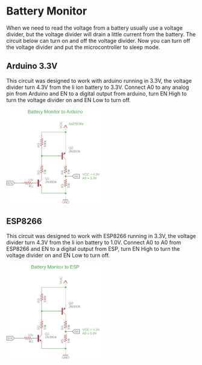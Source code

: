 # Battery Monitor

When we need to read the voltage from a battery usually use a voltage divider, but the voltage divider will drain a little current from the battery.
The circuit below can turn on and off the voltage divider.
Now you can turn off the voltage divider and put the microcontroller to sleep mode.

## Arduino 3.3V 

This circuit was designed to work with arduino running in 3.3V, the voltage divider turn 4.3V from the li ion battery to 3.3V.
Connect A0 to any analog pin from Arduino and EN to a digital output from arduino, turn EN High to turn the voltage divider on and EN Low to turn off.

<img src="Battery_Monitor/Battery_Monitor_Ard.png" alt="Battery_Monitor_Ard" width="50%" height="50%">

## ESP8266

This circuit was designed to work with ESP8266 running in 3.3V, the voltage divider turn 4.3V from the li ion battery to 1.0V.
Connect A0 to A0 from ESP8266 and EN to a digital output from ESP, turn EN High to turn the voltage divider on and EN Low to turn off.

<img src="Battery_Monitor/Battery_Monitor_ESP.png" alt="Battery_Monitor_ESP" width="50%" height="50%">
